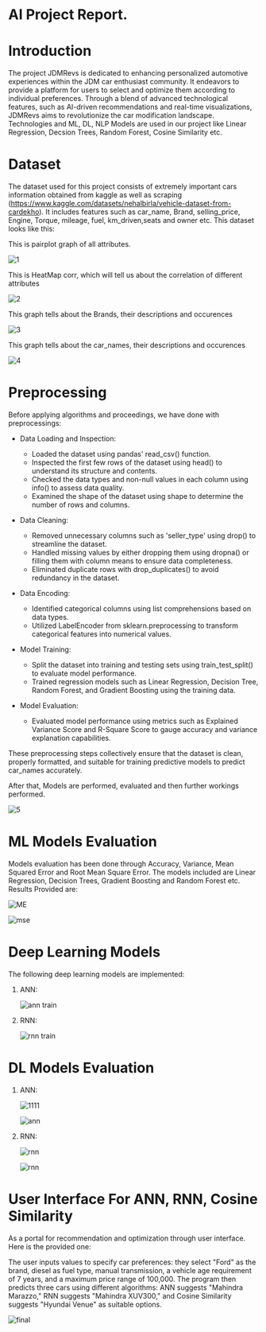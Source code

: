 # AI Project Report.

# Introduction

The project JDMRevs is dedicated to enhancing personalized automotive experiences within the JDM car enthusiast community. It endeavors to provide a platform for users to select and optimize them according to individual preferences. Through a blend of advanced technological features, such as AI-driven recommendations and real-time visualizations, JDMRevs aims to revolutionize the car modification landscape.
Technologies and ML, DL, NLP Models are used in our project like Linear Regression, Decsion Trees, Random Forest, Cosine Similarity etc.

# Dataset

The dataset used for this project consists of extremely important cars information obtained from kaggle as well as scraping (https://www.kaggle.com/datasets/nehalbirla/vehicle-dataset-from-cardekho). It includes features such as car_name, Brand, selling_price, Engine, Torque, mileage, fuel, km_driven,seats and owner etc. This dataset looks like this:

This is pairplot graph of all attributes.

![1](https://github.com/TahaSaqib1/AI/assets/113784961/a3548205-a9e9-40d2-911c-2684f1909081)

This is HeatMap corr, which will tell us about the correlation of different attributes

![2](https://github.com/TahaSaqib1/AI/assets/113784961/8ca2fc0b-eedd-421d-9ada-67549f341755)

This graph tells about the Brands, their descriptions and occurences

![3](https://github.com/TahaSaqib1/AI/assets/113784961/7dad8272-7739-4446-8b50-70e395049e4d)

This graph tells about the car_names, their descriptions and occurences

![4](https://github.com/TahaSaqib1/AI/assets/113784961/d8e8c2e6-37f3-46e9-9b8a-3eb0e2de0e08)

# Preprocessing

Before applying algorithms and proceedings, we have done with preprocessings:
- Data Loading and Inspection:
  - Loaded the dataset using pandas' read_csv() function.
  - Inspected the first few rows of the dataset using head() to understand its structure and contents.
  - Checked the data types and non-null values in each column using info() to assess data quality.
  - Examined the shape of the dataset using shape to determine the number of rows and columns.
    
- Data Cleaning:
  - Removed unnecessary columns such as 'seller_type' using drop() to streamline the dataset.
  - Handled missing values by either dropping them using dropna() or filling them with column means to ensure data completeness.
  - Eliminated duplicate rows with drop_duplicates() to avoid redundancy in the dataset.
    
- Data Encoding:
  - Identified categorical columns using list comprehensions based on data types.
  - Utilized LabelEncoder from sklearn.preprocessing to transform categorical features into numerical values.
    
- Model Training:
  - Split the dataset into training and testing sets using train_test_split() to evaluate model performance.
  - Trained regression models such as Linear Regression, Decision Tree, Random Forest, and Gradient Boosting using the training data.
    
- Model Evaluation:
  - Evaluated model performance using metrics such as Explained Variance Score and R-Square Score to gauge accuracy and variance explanation capabilities.
    
These preprocessing steps collectively ensure that the dataset is clean, properly formatted, and suitable for training predictive models to predict car_names accurately.

After that, Models are performed, evaluated and then further workings performed.

![5](https://github.com/TahaSaqib1/AI/assets/113784961/4421c3a0-1756-4b65-94ad-8b09c198da16)

# ML Models Evaluation

Models evaluation has been done through Accuracy, Variance, Mean Squared Error and Root Mean Square Error. The models included are Linear Regression, Decision Trees, Gradient Boosting and Random Forest etc.
Results Provided are: 

![ME](https://github.com/TahaSaqib1/AI/assets/113784961/73da7fe9-0e0f-4ab7-b352-f736a3da8c25)

![mse](https://github.com/TahaSaqib1/AI/assets/113784961/c4df2035-199b-4b56-9d1b-a15e872d1d7d)

# Deep Learning Models
The following deep learning models are implemented:
1) ANN:
   
   ![ann train](https://github.com/TahaSaqib1/AI/assets/113784961/32fa1d8e-1df4-44c7-a48d-4adf15d27fea)
   

2) RNN:
   
   ![rnn train](https://github.com/TahaSaqib1/AI/assets/113784961/05883c02-e8d7-487d-8866-3f77a8272c8e)
   

# DL Models Evaluation
1) ANN:
   
   ![1111](https://github.com/TahaSaqib1/AI/assets/113784961/54f53af5-729f-48e7-8e61-a9b53f50f0ad)

   ![ann](https://github.com/TahaSaqib1/AI/assets/113784961/d78f513d-3c8e-445b-b6e7-ff1832c7a1aa)
   
2) RNN:
   
   ![rnn](https://github.com/TahaSaqib1/AI/assets/113784961/592566b8-5949-4dc7-a81a-4f8a4293aa53)

   ![rnn](https://github.com/TahaSaqib1/AI/assets/113784961/928f5420-a699-47cf-99b9-bf2fe71f2424)


# User Interface For ANN, RNN, Cosine Similarity

As a portal for recommendation and optimization through user interface. Here is the provided one:

The user inputs values to specify car preferences: they select "Ford" as the brand, diesel as fuel type, manual transmission, a vehicle age requirement of 7 years, and a maximum price range of 100,000. The program then predicts three cars using different algorithms: ANN suggests "Mahindra Marazzo," RNN suggests "Mahindra XUV300," and Cosine Similarity suggests "Hyundai Venue" as suitable options.

![final](https://github.com/TahaSaqib1/AI/assets/113784961/4c0fed16-866e-46d5-9dcd-839575a9a3e9)
